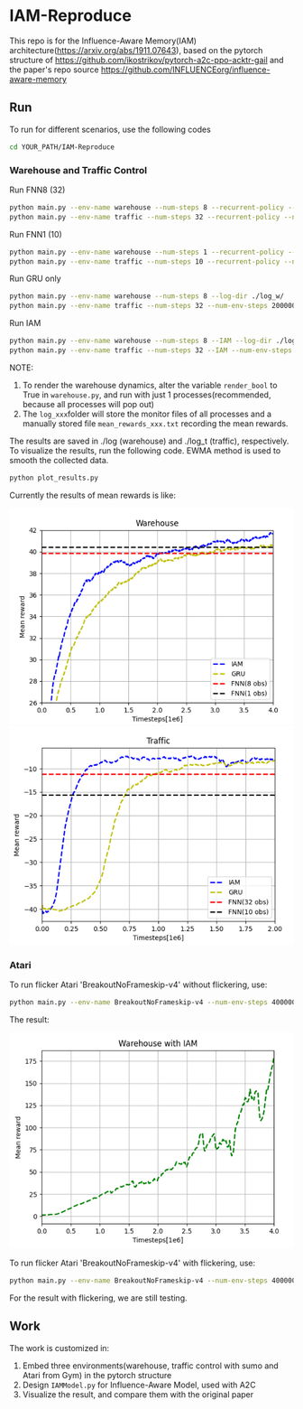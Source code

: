 # IAM-Reproduce
This repo is for the Influence-Aware Memory(IAM) architecture(https://arxiv.org/abs/1911.07643), based on the pytorch structure of https://github.com/ikostrikov/pytorch-a2c-ppo-acktr-gail and the paper's repo source https://github.com/INFLUENCEorg/influence-aware-memory

## Run

To run for different scenarios, use the following codes

```bash
cd YOUR_PATH/IAM-Reproduce
```
### Warehouse and Traffic Control

Run FNN8 (32)
```bash
python main.py --env-name warehouse --num-steps 8 --recurrent-policy --log-dir ./log_w/
python main.py --env-name traffic --num-steps 32 --recurrent-policy --num-env-steps 2000000 --num-processes 1 --log-dir ./log_tc/
```
Run FNN1 (10)
```bash
python main.py --env-name warehouse --num-steps 1 --recurrent-policy --log-dir ./log_w/
python main.py --env-name traffic --num-steps 10 --recurrent-policy --num-env-steps 2000000 --num-processes 1 --log-dir ./log_tc/
```
Run GRU only
```bash
python main.py --env-name warehouse --num-steps 8 --log-dir ./log_w/
python main.py --env-name traffic --num-steps 32 --num-env-steps 2000000 --num-processes 1 --log-dir ./log_tc/
```
Run IAM
```bash
python main.py --env-name warehouse --num-steps 8 --IAM --log-dir ./log_w/
python main.py --env-name traffic --num-steps 32 --IAM --num-env-steps 2000000 --num-processes 1 --log-dir ./log_tc/
```
NOTE: 
1. To render the warehouse dynamics, alter the variable `render_bool` to True  in `warehouse.py`, and run with just 1 processes(recommended, because all processes will pop out)
2. The `log_xxx`folder will store the monitor files of all processes and a manually stored file `mean_rewards_xxx.txt` recording the mean rewards.

The results are saved in ./log (warehouse) and ./log_t (traffic), respectively. To visualize the results, run the following code. EWMA method is used to smooth the collected data.
```bash
python plot_results.py
```

Currently the results of mean rewards is like:

![Warehouse](README.assets/Warehouse.png)
![Traffic](README.assets/Traffic.png)

### Atari
To run flicker Atari 'BreakoutNoFrameskip-v4' without flickering, use:

```bash
python main.py --env-name BreakoutNoFrameskip-v4 --num-env-steps 4000000 --num-steps 8 --lr 0.00025 --log-dir ./log_fa/ --IAM
```

The result:

![unknown](README.assets/unknown.png)

To run flicker Atari 'BreakoutNoFrameskip-v4' with flickering, use:

```bash
python main.py --env-name BreakoutNoFrameskip-v4 --num-env-steps 4000000 --num-steps 32 --lr 0.00025 --log-dir ./log_fa/ --IAM --flicker
```

For the result with flickering, we are still testing.

## Work

The work is customized in:

1. Embed three environments(warehouse, traffic control with sumo and Atari from Gym) in the pytorch structure
2. Design `IAMModel.py` for Influence-Aware Model, used with A2C
3. Visualize the result, and compare them with the original paper
